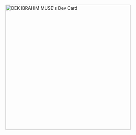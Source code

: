 <a href="https://app.daily.dev/dek_ibrahim"><img src="https://api.daily.dev/devcards/9d46362919e14aa1931a4ee9ad20c07c.png?r=8nc" width="400" alt="DEK IBRAHIM MUSE's Dev Card"/></a>
